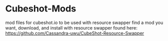 # Cubeshot-Mods
mod files for cubeshot.io to be used with resource swapper
find a mod you want, download, and install with resource swapper found here: https://github.com/Cassandra-uwu/CubeShot-Resource-Swapper
